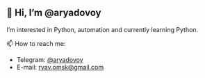 ## 👋 Hi, I’m @aryadovoy

I’m interested in Python, automation and currently learning Python.

📫 How to reach me:
  - Telegram: [@aryadovoy](https://t.me/aryadovoy)
  - E-mail: ryav.omsk@gmail.com

<!---
aryadovoy/aryadovoy is a ✨ special ✨ repository because its `README.md` (this file) appears on your GitHub profile.
You can click the Preview link to take a look at your changes.
--->
